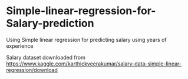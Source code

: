 # Simple-linear-regression-for-Salary-prediction
Using Simple linear regression for predicting salary using years of experience

Salary dataset downloaded from
https://www.kaggle.com/karthickveerakumar/salary-data-simple-linear-regression/download
